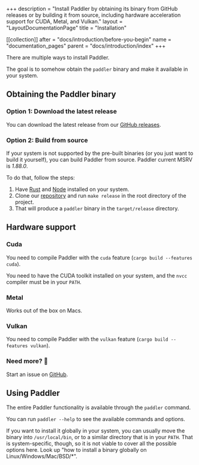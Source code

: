 +++
description = "Install Paddler by obtaining its binary from GitHub releases or by building it from source, including hardware acceleration support for CUDA, Metal, and Vulkan."
layout = "LayoutDocumentationPage"
title = "Installation"

[[collection]]
after = "docs/introduction/before-you-begin"
name = "documentation_pages"
parent = "docs/introduction/index"
+++

There are multiple ways to install Paddler. 

The goal is to somehow obtain the `paddler` binary and make it available in your system.

## Obtaining the Paddler binary

### Option 1: Download the latest release

You can download the latest release from our [GitHub releases](https://github.com/intentee/paddler/releases).

### Option 2: Build from source

If your system is not supported by the pre-built binaries (or you just want to build it yourself), you can build Paddler from source. Paddler current MSRV is *1.88.0*.

To do that, follow the steps:

1. Have [Rust](https://www.rust-lang.org/) and [Node](https://nodejs.org/en) installed on your system.
2. Clone our [repository](https://github.com/intentee/paddler) and run `make release` in the root directory of the project.
3. That will produce a `paddler` binary in the `target/release` directory.

## Hardware support

### Cuda 

You need to compile Paddler with the `cuda` feature (`cargo build --features cuda`). 

You need to have the CUDA toolkit installed on your system, and the `nvcc` compiler must be in your `PATH`.

### Metal

Works out of the box on Macs.

### Vulkan

You need to compile Paddler with the `vulkan` feature (`cargo build --features vulkan`).

### Need more? 🙂

Start an issue on [GitHub](https://github.com/intentee/paddler/issues).

## Using Paddler

The entire Paddler functionality is available through the `paddler` command.

You can run `paddler --help` to see the available commands and options.

If you want to install it globally in your system, you can usually move the binary into `/usr/local/bin`, or to a
similar directory that is in your `PATH`. That is system-specific, though, so it is not viable to cover all the
possible options here. Look up "how to install a binary globally on Linux/Windows/Mac/BSD/*".
